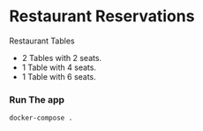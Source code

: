 # Restaurant Reservations

Restaurant Tables

- 2 Tables with 2 seats.
- 1 Table with 4 seats.
- 1 Table with 6 seats.

### Run The app
`docker-compose .`